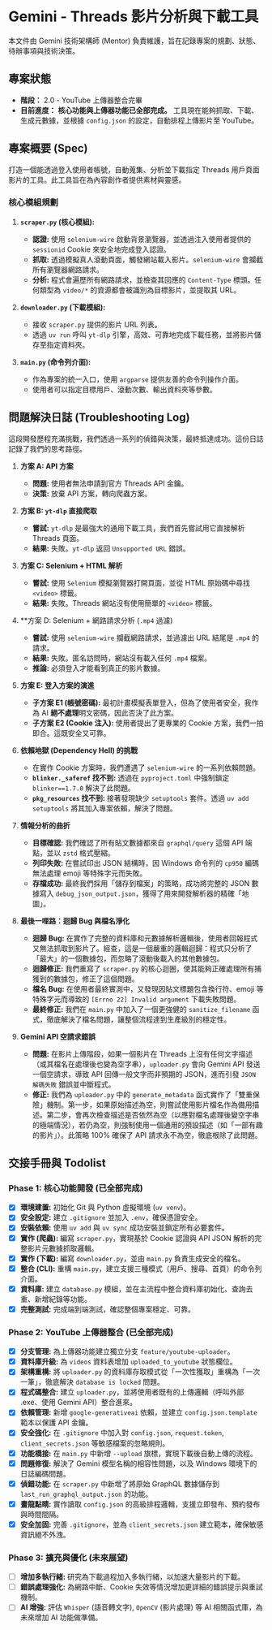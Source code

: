 # Gemini - Threads 影片分析與下載工具

本文件由 Gemini 技術架構師 (Mentor) 負責維護，旨在記錄專案的規劃、狀態、待辦事項與技術決策。

## 專案狀態

*   **階段：** 2.0 - YouTube 上傳器整合完畢
*   **目前進度：** **核心功能與上傳器功能已全部完成。** 工具現在能夠抓取、下載、生成元數據，並根據 `config.json` 的設定，自動排程上傳影片至 YouTube。

## 專案概要 (Spec)

打造一個能透過登入使用者帳號，自動蒐集、分析並下載指定 Threads 用戶頁面影片的工具。此工具旨在為內容創作者提供素材與靈感。

### 核心模組規劃

1.  **`scraper.py` (核心模組):**
    *   **認證:** 使用 `selenium-wire` 啟動背景瀏覽器，並透過注入使用者提供的 `sessionid` Cookie 來安全地完成登入認證。
    *   **抓取:** 透過模擬真人滾動頁面，觸發網站載入影片。`selenium-wire` 會攔截所有瀏覽器網路請求。
    *   **分析:** 程式會遍歷所有網路請求，並檢查其回應的 `Content-Type` 標頭。任何類型為 `video/*` 的資源都會被識別為目標影片，並提取其 URL。

2.  **`downloader.py` (下載模組):**
    *   接收 `scraper.py` 提供的影片 URL 列表。
    *   透過 `uv run` 呼叫 `yt-dlp` 引擎，高效、可靠地完成下載任務，並將影片儲存至指定資料夾。

3.  **`main.py` (命令列介面):**
    *   作為專案的統一入口，使用 `argparse` 提供友善的命令列操作介面。
    *   使用者可以指定目標用戶、滾動次數、輸出資料夾等參數。

## 問題解決日誌 (Troubleshooting Log)

這段開發歷程充滿挑戰，我們透過一系列的偵錯與決策，最終抵達成功。這份日誌記錄了我們的思考路徑。

1.  **方案 A: API 方案**
    *   **問題:** 使用者無法申請到官方 Threads API 金鑰。
    *   **決策:** 放棄 API 方案，轉向爬蟲方案。

2.  **方案 B: `yt-dlp` 直接爬取**
    *   **嘗試:** `yt-dlp` 是最強大的通用下載工具，我們首先嘗試用它直接解析 Threads 頁面。
    *   **結果:** 失敗。`yt-dlp` 返回 `Unsupported URL` 錯誤。

3.  **方案 C: Selenium + HTML 解析**
    *   **嘗試:** 使用 `Selenium` 模擬瀏覽器打開頁面，並從 HTML 原始碼中尋找 `<video>` 標籤。
    *   **結果:** 失敗。Threads 網站沒有使用簡單的 `<video>` 標籤。

4.  **方案 D: Selenium + 網路請求分析 (`.mp4` 過濾)
    *   **嘗試:** 使用 `selenium-wire` 攔截網路請求，並過濾出 URL 結尾是 `.mp4` 的請求。
    *   **結果:** 失敗。匿名訪問時，網站沒有載入任何 `.mp4` 檔案。
    *   **推論:** 必須登入才能看到真正的影片數據。

5.  **方案 E: 登入方案的演進**
    *   **子方案 E1 (帳號密碼):** 最初計畫模擬表單登入，但為了使用者安全，我作為 AI **絕不處理**明文密碼，因此否決了此方案。
    *   **子方案 E2 (Cookie 注入):** 使用者提出了更專業的 Cookie 方案，我們一拍即合。這既安全又可靠。

6.  **依賴地獄 (Dependency Hell) 的挑戰**
    *   在實作 Cookie 方案時，我們遭遇了 `selenium-wire` 的一系列依賴問題。
    *   **`blinker._saferef` 找不到:** 透過在 `pyproject.toml` 中強制鎖定 `blinker==1.7.0` 解決了此問題。
    *   **`pkg_resources` 找不到:** 接著發現缺少 `setuptools` 套件。透過 `uv add setuptools` 將其加入專案依賴，解決了問題。

7.  **情報分析的曲折**
    *   **目標確認:** 我們確認了所有貼文數據都來自 `graphql/query` 這個 API 端點，並以 `zstd` 格式壓縮。
    *   **列印失敗:** 在嘗試印出 JSON 結構時，因 Windows 命令列的 `cp950` 編碼無法處理 emoji 等特殊字元而失敗。
    *   **存檔成功:** 最終我們採用「儲存到檔案」的策略，成功將完整的 JSON 數據寫入 `debug_json_output.json`，獲得了用來開發解析器的精確「地圖」。

8.  **最後一哩路：迴歸 Bug 與檔名淨化**
    *   **迴歸 Bug:** 在實作了完整的資料庫和元數據解析邏輯後，使用者回報程式又無法抓取到影片了。經查，這是一個嚴重的邏輯迴歸：程式只分析了「最大」的一個數據包，而忽略了滾動後載入的其他數據包。
    *   **迴歸修正:** 我們重寫了 `scraper.py` 的核心迴圈，使其能夠正確處理所有捕獲到的數據包，修正了這個問題。
    *   **檔名 Bug:** 在使用者最終實測中，又發現因貼文標題包含換行符、emoji 等特殊字元而導致的 `[Errno 22] Invalid argument` 下載失敗問題。
    *   **最終修正:** 我們在 `main.py` 中加入了一個更強健的 `sanitize_filename` 函式，徹底解決了檔名問題，讓整個流程達到生產級別的穩定性。

9.  **Gemini API 空請求錯誤**
    *   **問題:** 在影片上傳階段，如果一個影片在 Threads 上沒有任何文字描述（或其檔名在處理後也變為空字串），`uploader.py` 會向 Gemini API 發送一個空請求，導致 API 回傳一般文字而非預期的 JSON，進而引發 `JSON 解碼失敗` 錯誤並中斷程式。
    *   **修正:** 我們為 `uploader.py` 中的 `generate_metadata` 函式實作了「雙重保險」機制。第一步，如果原始描述為空，則嘗試使用影片檔名作為備用描述。第二步，會再次檢查描述是否依然為空（以應對檔名處理後變空字串的極端情況），若仍為空，則強制使用一個通用的預設描述（如「一部有趣的影片」）。此策略 100% 確保了 API 請求永不為空，徹底根除了此問題。


## 交接手冊與 Todolist

### Phase 1: 核心功能開發 (已全部完成)

- [x] **環境建置:** 初始化 Git 與 Python 虛擬環境 (`uv venv`)。
- [x] **安全設定:** 建立 `.gitignore` 並加入 `.env`，確保憑證安全。
- [x] **安裝依賴:** 使用 `uv add` 與 `uv sync` 成功安裝並鎖定所有必要套件。
- [x] **實作 (爬蟲):** 編寫 `scraper.py`，實現基於 Cookie 認證與 API JSON 解析的完整影片元數據抓取邏輯。
- [x] **實作 (下載):** 編寫 `downloader.py`，並由 `main.py` 負責生成安全的檔名。
- [x] **整合 (CLI):** 重構 `main.py`，建立支援三種模式（用戶、搜尋、首頁）的命令列介面。
- [x] **資料庫:** 建立 `database.py` 模組，並在主流程中整合資料庫初始化、查詢去重、新增紀錄等功能。
- [x] **完整測試:** 完成端到端測試，確認整個專案穩定、可靠。

### Phase 2: YouTube 上傳器整合 (已全部完成)

- [x] **分支管理:** 為上傳器功能建立獨立分支 `feature/youtube-uploader`。
- [x] **資料庫升級:** 為 `videos` 資料表增加 `uploaded_to_youtube` 狀態欄位。
- [x] **架構重構:** 將 `uploader.py` 的資料庫存取模式從「一次性獲取」重構為「一次一筆」，徹底解決 `database is locked` 問題。
- [x] **程式碼整合:** 建立 `uploader.py`，並將使用者既有的上傳邏輯（呼叫外部 .exe、使用 Gemini API）整合進來。
- [x] **依賴管理:** 新增 `google-generativeai` 依賴，並建立 `config.json.template` 範本以保護 API 金鑰。
- [x] **安全強化:** 在 `.gitignore` 中加入對 `config.json`, `request.token`, `client_secrets.json` 等敏感檔案的忽略規則。
- [x] **功能橋接:** 在 `main.py` 中新增 `--upload` 旗標，實現下載後自動上傳的流程。
- [x] **問題修復:** 解決了 Gemini 模型名稱的相容性問題，以及 Windows 環境下的日誌編碼問題。
- [x] **偵錯功能:** 在 `scraper.py` 中新增了將原始 GraphQL 數據儲存到 `last_run_graphql_output.json` 的功能。
- [x] **畫龍點睛:** 實作讀取 `config.json` 的高級排程邏輯，支援立即發布、預約發布與時間間隔。
- [x] **安全加固:** 完善 `.gitignore`，並為 `client_secrets.json` 建立範本，確保敏感資訊絕不外洩。

### Phase 3: 擴充與優化 (未來展望)

- [ ] **增加多執行緒:** 研究為下載過程加入多執行緒，以加速大量影片的下載。
- [ ] **錯誤處理強化:** 為網路中斷、Cookie 失效等情況增加更詳細的錯誤提示與重試機制。
- [ ] **AI 增強:** 評估 `Whisper` (語音轉文字), `OpenCV` (影片處理) 等 AI 相關函式庫，為未來增加 AI 功能做準備。